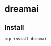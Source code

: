 dreamai
================

<!-- WARNING: THIS FILE WAS AUTOGENERATED! DO NOT EDIT! -->

## Install

``` sh
pip install dreamai
```
